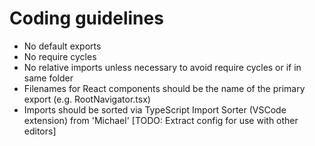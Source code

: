 # Coding guidelines

- No default exports
- No require cycles
- No relative imports unless necessary to avoid require cycles or if in same folder
- Filenames for React components should be the name of the primary export (e.g. RootNavigator.tsx)
- Imports should be sorted via TypeScript Import Sorter (VSCode extension) from 'Michael' [TODO: Extract config for use with other editors]
